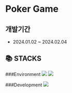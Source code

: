 # Poker Game

## 개발기간
- 2024.01.02 ~ 2024.02.04

## <div>📚 STACKS</div>

###Environment
<img src="https://img.shields.io/badge/git-F05032?style=for-the-badge&logo=git&logoColor=white">
<img src="https://img.shields.io/badge/git-F05032?style=for-the-badge&logo=git&logoColor=white">


###Development
<img src="https://img.shields.io/badge/react-61DAFB?style=for-the-badge&logo=react&logoColor=black"> 

  

